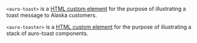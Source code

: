 `<auro-toast>` is a [HTML custom element](https://developer.mozilla.org/en-US/docs/Web/Web_Components/Using_custom_elements) for the purpose of illustrating a toast message to Alaska customers.

`<auro-toaster>` is a [HTML custom element](https://developer.mozilla.org/en-US/docs/Web/Web_Components/Using_custom_elements) for the purpose of illustrating a stack of auro-toast components.
